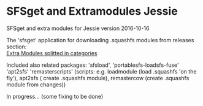# SFSget and Extramodules Jessie
SFSget and extra modules for Jessie version 2016-10-16

The 'sfsget' application for downloading .squashfs modules from releases section:   
[Extra Modules splitted in categories](https://github.com/DebianDog/SFSget/releases)

Included also related packages: 'sfsload', 'portablesfs-loadsfs-fuse' 'apt2sfs' 'remasterscripts' (scripts: e.g. loadmodule (load .squashfs 'on the fly'), apt2sfs ( create .squashfs module), remastercow (create .squashfs module from changes))

In progress... (some fixing to be done)
